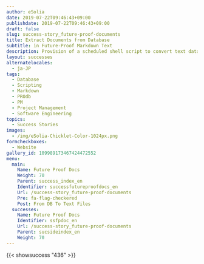 ```yaml
---
author: eSolia
date: 2019-07-22T09:46:43+09:00
publishdate: 2019-07-22T09:46:43+09:00
draft: false
slug: success-story_future-proof-documents
title: Extract Documents from Database
subtitle: in Future-Proof Markdown Text
description: Provision of a scheduled shell script to convert text data stored in a database to future-proof text files in markdown format. - from eSolia Inc.
layout: successes
alternatelocales:
  - ja-JP
tags:
  - Database
  - Scripting
  - Markdown
  - PROdb
  - PM
  - Project Management
  - Software Engineering
topics:
  - Success Stories
images:  
  - /img/eSolia-Chicklet-Color-1024px.png
formcheckboxes:
  - Website
gallery_id: 109989173467424472552
menu:
  main:
    Name: Future Proof Docs
    Weight: 70
    Parent: success_index_en
    Identifier: successfutureproofdocs_en
    Url: /success-story_future-proof-documents
    Pre: fa-flag-checkered
    Post: From DB To Text Files
  successes:
    Name: Future Proof Docs
    Identifier: ssfpdoc_en
    Url: /success-story_future-proof-documents
    Parent: sucsideindex_en
    Weight: 70
---
```


{{< showsuccess "436" >}}
